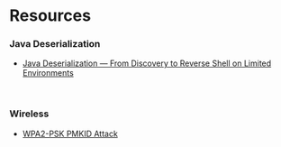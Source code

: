 # Resources

### Java Deserialization
* [Java Deserialization — From Discovery to Reverse Shell on Limited Environments](https://medium.com/abn-amro-red-team/java-deserialization-from-discovery-to-reverse-shell-on-limited-environments-2e7b4e14fbef)

<br />

### Wireless
* [WPA2-PSK PMKID Attack](http://www.jackson-t.ca/)
